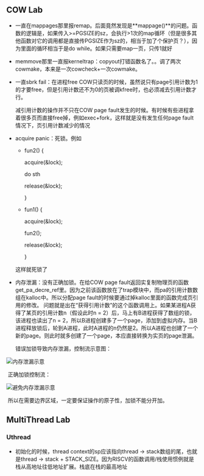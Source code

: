 ## COW Lab

- 一直在mappages那里报remap。后面竟然发现是**mappage()**的问题。函数的逻辑是，如果传入>=PGSIZE的sz，会执行>1次的map循环（但是很多其他函数对它的调用都是直接传PGSIZE作为sz的，相当于加了个保护页？），因为里面的循环相当于是do while。如果只需要map一页，只传1就好

- memmove那里一直报kerneltrap：copyout打错函数名了。。调了两次cowmake，本来是一次cowcheck+一次cowmake。

- 一直sbrk fail：在进程free COW只读页的时候，虽然说只有page引用计数为1的才要free，但是引用计数还不为0的页被调kfree时，也必须减去引用计数才行。

  减引用计数的操作并不只在COW page fault发生的时候。有时候有些进程拿着很多页而直接free掉，例如exec+fork，这样就是没有发生任何page fault情况下，页引用计数减少的情况

- acquire panic：死锁。例如

  - fun2() {

    acquire(&lock);

    do sth

    release(&lock);

    }

  - fun1() {

    acquire(&lock);

    fun2();

    release(&lock);

    }

  这样就死锁了

- 内存泄漏：没有正确加锁。在给COW page fault返回实复制物理页的函数get_pa_decre_ref里。因为之前该函数放在了trap模块中，而pa的引用计数数组在kalloc中。所以分配page fault的时候要通过掉kalloc里面的函数完成页引用的修改。
  问题就是出在“获得引用计数”的这个函数调用上。如果某进程A获得了某页的引用计数n（假设此时n = 2）后，马上有B进程获得了数组的锁，该进程也读出了n = 2，所以B进程创建多了一个page，添加到虚拟内存。当B进程释放锁后，轮到A进程，此时A进程的n仍然是2。所以A进程也创建了一个新的page。则此时就多创建了一个page，本应直接转换为实页的page泄漏。

  错误加锁导致内存泄漏，控制流示意图：

![内存泄漏示意](D:\GitHubLocalRepository\xv6\note\picture\内存泄漏示意.png)

​	正确加锁控制流：

![避免内存泄漏示意](D:\GitHubLocalRepository\xv6\note\picture\避免内存泄漏示意.png)

​	所以在需要边界区域，一定要保证操作的原子性，加锁不能分开加。



## MultiThread Lab

### Uthread

- 初始化的时候，thread context的sp应该指向thread -> stack数组的尾，也就是thread -> stack + STACK_SIZE。因为RISCV的函数调用/栈使用惯例就是栈从高地址往低地址扩展。栈底在栈的最高地址